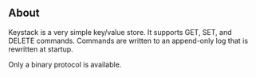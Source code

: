 About
-----

Keystack is a very simple key/value store.
It supports GET, SET, and DELETE commands.
Commands are written to an append-only log that is rewritten at startup.

Only a binary protocol is available.
